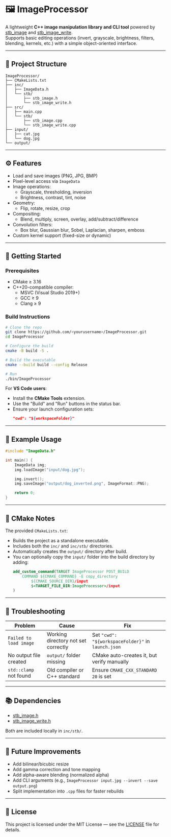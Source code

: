 # 🖼️ ImageProcessor

A lightweight **C++ image manipulation library and CLI tool** powered by [stb_image](https://github.com/nothings/stb) and [stb_image_write](https://github.com/nothings/stb).  
Supports basic editing operations (invert, grayscale, brightness, filters, blending, kernels, etc.) with a simple object-oriented interface.

---

## 📁 Project Structure

```
ImageProcessor/
├── CMakeLists.txt
├── inc/
│   ├── ImageData.h
│   └── stb/
│       ├── stb_image.h
│       └── stb_image_write.h
├── src/
│   ├── main.cpp
│   └── stb/
│       ├── stb_image.cpp
│       └── stb_image_write.cpp
├── input/
│   ├── cat.jpg
│   └── dog.jpg
└── output/
```

---

## ⚙️ Features

- Load and save images (PNG, JPG, BMP)
- Pixel-level access via `ImageData`
- Image operations:
  - Grayscale, thresholding, inversion
  - Brightness, contrast, tint, noise
- Geometry:
  - Flip, rotate, resize, crop
- Compositing:
  - Blend, multiply, screen, overlay, add/subtract/difference
- Convolution filters:
  - Box blur, Gaussian blur, Sobel, Laplacian, sharpen, emboss
- Custom kernel support (fixed-size or dynamic)

---

## 🚀 Getting Started

### Prerequisites
- CMake ≥ 3.16  
- C++20-compatible compiler:
  - MSVC (Visual Studio 2019+)
  - GCC ≥ 9
  - Clang ≥ 9

### Build Instructions

```bash
# Clone the repo
git clone https://github.com/<yourusername>/ImageProcessor.git
cd ImageProcessor

# Configure the build
cmake -B build -S .

# Build the executable
cmake --build build --config Release

# Run
./bin/ImageProcessor
```

For **VS Code users**:
- Install the **CMake Tools** extension.
- Use the "Build" and "Run" buttons in the status bar.
- Ensure your launch configuration sets:
  ```json
  "cwd": "${workspaceFolder}"
  ```

---

## 🧪 Example Usage

```cpp
#include "ImageData.h"

int main() {
    ImageData img;
    img.loadImage("input/dog.jpg");

    img.invert();
    img.saveImage("output/dog_inverted.png", ImageFormat::PNG);

    return 0;
}
```

---

## 🧰 CMake Notes

The provided `CMakeLists.txt`:
- Builds the project as a standalone executable.
- Includes both the `inc/` and `inc/stb/` directories.
- Automatically creates the `output/` directory after build.
- You can optionally copy the `input/` folder into the build directory by adding:
  ```cmake
  add_custom_command(TARGET ImageProcessor POST_BUILD
      COMMAND ${CMAKE_COMMAND} -E copy_directory
          ${CMAKE_SOURCE_DIR}/input
          $<TARGET_FILE_DIR:ImageProcessor>/input
  )
  ```

---

## 🧩 Troubleshooting

| Problem | Cause | Fix |
|----------|--------|-----|
| `Failed to load image` | Working directory not set correctly | Set `"cwd": "${workspaceFolder}"` in `launch.json` |
| No output file created | `output/` folder missing | CMake auto-creates it, but verify manually |
| `std::clamp` not found | Old compiler or C++ standard | Ensure `CMAKE_CXX_STANDARD 20` is set |

---

## 📚 Dependencies

- [stb_image.h](https://github.com/nothings/stb/blob/master/stb_image.h)  
- [stb_image_write.h](https://github.com/nothings/stb/blob/master/stb_image_write.h)

Both are included locally in `inc/stb/`.

---

## 🧠 Future Improvements

- Add bilinear/bicubic resize  
- Add gamma correction and tone mapping  
- Add alpha-aware blending (normalized alpha)  
- Add CLI arguments (e.g., `ImageProcessor input.jpg --invert --save output.png`)  
- Split implementation into `.cpp` files for faster rebuilds  

---

## 📄 License

This project is licensed under the MIT License — see the [LICENSE](LICENSE) file for details.
